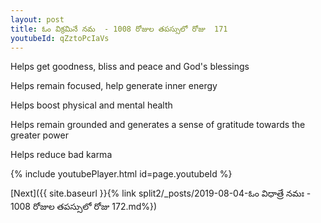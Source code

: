 ```yaml
---
layout: post
title: ఓం విక్రమినే నమ  - 1008 రోజుల తపస్సులో రోజు  171
youtubeId: qZztoPcIaVs
---
```

 
 
Helps get goodness, bliss and peace and God's blessings
 
Helps remain focused, help generate inner energy 
 
Helps boost physical and mental health 
 
Helps remain grounded and generates a sense of gratitude towards the greater power 
 
Helps reduce bad karma
 
 
 
 


{% include youtubePlayer.html id=page.youtubeId %}
 
[Next]({{ site.baseurl }}{% link  split2/_posts/2019-08-04-ఓం విధాత్రే నమః  - 1008 రోజుల తపస్సులో రోజు  172.md%})
 
